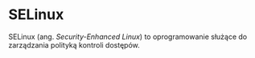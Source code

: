 # SELinux

SELinux (ang. *Security-Enhanced Linux*) to oprogramowanie służące do zarządzania polityką kontroli dostępów.